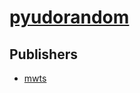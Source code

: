 # [pyudorandom](https://pypi.org/project/pyudorandom)



## Publishers
- [mwts](https://pypi.org/user/mwts)

